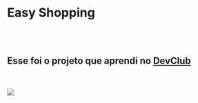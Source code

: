<h1>Easy Shopping </h1>
<br>
<br>
<h2>Esse foi o projeto que aprendi no <a href="https://rodolfomori.com.br/devclub">DevClub</a></h2>
<br>
<br>
<img src="https://github.com/wendhelthayllor/easy-shopping/blob/main/img/Mockup-projeto-responsividade.png?raw=true">
